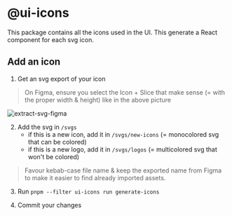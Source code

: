 # @ui-icons

This package contains all the icons used in the UI. This generate a React component for each svg icon.

## Add an icon

1. Get an svg export of your icon

> On Figma, ensure you select the Icon + Slice that make sense (= with the proper width & height) like in the above picture

![extract-svg-figma](./docs/extract-svg-figma.png)

2. Add the svg in `/svgs`
   - if this is a new icon, add it in `/svgs/new-icons` (= monocolored svg that can be colored)
   - if this is a new logo, add it in `/svgs/logos` (= multicolored svg that won't be colored)

> Favour kebab-case file name & keep the exported name from Figma to make it easier to find already imported assets.

3. Run `pnpm --filter ui-icons run generate-icons`

4. Commit your changes

